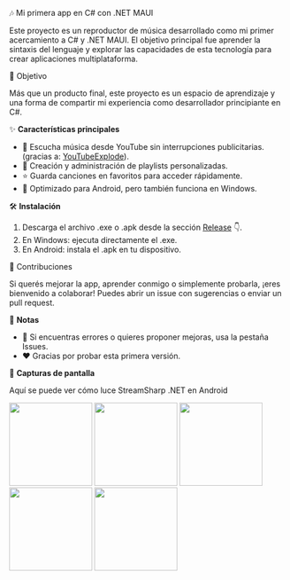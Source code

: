 🎶 Mi primera app en C# con .NET MAUI

Este proyecto es un reproductor de música desarrollado como mi primer acercamiento a C# y .NET MAUI.
El objetivo principal fue aprender la sintaxis del lenguaje y explorar las capacidades de esta tecnología para crear aplicaciones multiplataforma.

🎯 Objetivo

Más que un producto final, este proyecto es un espacio de aprendizaje y una forma de compartir mi experiencia como desarrollador principiante en C#.

✨ **Características principales**
- 🔎 Escucha música desde YouTube sin interrupciones publicitarias. (gracias a: [YouTubeExplode](https://github.com/Tyrrrz/YoutubeExplode)).
- 🎵 Creación y administración de playlists personalizadas.
- ⭐ Guarda canciones en favoritos para acceder rápidamente.
- 📱 Optimizado para Android, pero también funciona en Windows.

🛠️ **Instalación**
1. Descarga el archivo .exe o .apk desde la sección [Release](https://github.com/erwinvernal/StreamSharp-.NET/releases) 👇.
2. En Windows: ejecuta directamente el .exe.
3. En Android: instala el .apk en tu dispositivo.

🤝 Contribuciones

Si querés mejorar la app, aprender conmigo o simplemente probarla, ¡eres bienvenido a colaborar!
Puedes abrir un issue con sugerencias o enviar un pull request.

📖 **Notas**
- 🐞 Si encuentras errores o quieres proponer mejoras, usa la pestaña Issues.
- ❤️ Gracias por probar esta primera versión.

📸 **Capturas de pantalla**

Aquí se puede ver cómo luce StreamSharp .NET en Android

<img src="https://github.com/user-attachments/assets/48ed485f-6147-42f9-a509-04c4194a3669" width="150" />
<img src="https://github.com/user-attachments/assets/4501df0d-46a3-47bb-bac2-e4ccce2fc814" width="150" />
<img src="https://github.com/user-attachments/assets/cf8bb036-21de-48cd-a0b3-8a037751f853" width="150" />
<img src="https://github.com/user-attachments/assets/089e0fd4-7783-471b-8411-cc4e6d6d550e" width="150" />
<img src="https://github.com/user-attachments/assets/c3f2e67f-b227-4d7c-b2d4-dc8afcc6a2e5" width="150" />
